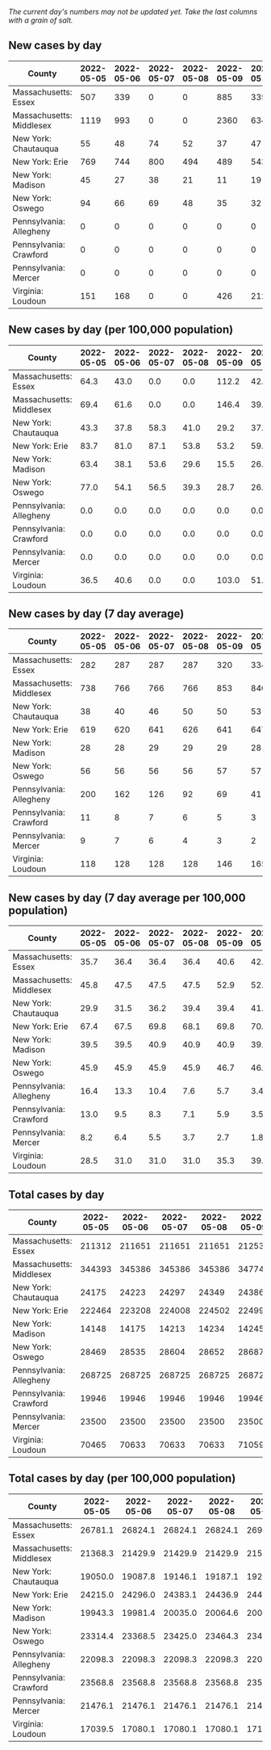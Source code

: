 _The current day's numbers may not be updated yet. Take the last columns with a grain of salt._
## New cases by day

| County | 2022-05-05 | 2022-05-06 | 2022-05-07 | 2022-05-08 | 2022-05-09 | 2022-05-10 | 2022-05-11 |
| --- | --- | --- | --- | --- | --- | --- | --- |
| Massachusetts: Essex | 507 | 339 | 0 | 0 | 885 | 335 |  |
| Massachusetts: Middlesex | 1119 | 993 | 0 | 0 | 2360 | 634 |  |
| New York: Chautauqua | 55 | 48 | 74 | 52 | 37 | 47 |  |
| New York: Erie | 769 | 744 | 800 | 494 | 489 | 543 |  |
| New York: Madison | 45 | 27 | 38 | 21 | 11 | 19 |  |
| New York: Oswego | 94 | 66 | 69 | 48 | 35 | 32 |  |
| Pennsylvania: Allegheny | 0 | 0 | 0 | 0 | 0 | 0 | 2702 |
| Pennsylvania: Crawford | 0 | 0 | 0 | 0 | 0 | 0 | 134 |
| Pennsylvania: Mercer | 0 | 0 | 0 | 0 | 0 | 0 | 112 |
| Virginia: Loudoun | 151 | 168 | 0 | 0 | 426 | 212 |  |

## New cases by day (per 100,000 population)

| County | 2022-05-05 | 2022-05-06 | 2022-05-07 | 2022-05-08 | 2022-05-09 | 2022-05-10 | 2022-05-11 |
| --- | --- | --- | --- | --- | --- | --- | --- |
| Massachusetts: Essex | 64.3 | 43.0 | 0.0 | 0.0 | 112.2 | 42.5 |  |
| Massachusetts: Middlesex | 69.4 | 61.6 | 0.0 | 0.0 | 146.4 | 39.3 |  |
| New York: Chautauqua | 43.3 | 37.8 | 58.3 | 41.0 | 29.2 | 37.0 |  |
| New York: Erie | 83.7 | 81.0 | 87.1 | 53.8 | 53.2 | 59.1 |  |
| New York: Madison | 63.4 | 38.1 | 53.6 | 29.6 | 15.5 | 26.8 |  |
| New York: Oswego | 77.0 | 54.1 | 56.5 | 39.3 | 28.7 | 26.2 |  |
| Pennsylvania: Allegheny | 0.0 | 0.0 | 0.0 | 0.0 | 0.0 | 0.0 | 222.2 |
| Pennsylvania: Crawford | 0.0 | 0.0 | 0.0 | 0.0 | 0.0 | 0.0 | 158.3 |
| Pennsylvania: Mercer | 0.0 | 0.0 | 0.0 | 0.0 | 0.0 | 0.0 | 102.4 |
| Virginia: Loudoun | 36.5 | 40.6 | 0.0 | 0.0 | 103.0 | 51.3 |  |

## New cases by day (7 day average)

| County | 2022-05-05 | 2022-05-06 | 2022-05-07 | 2022-05-08 | 2022-05-09 | 2022-05-10 | 2022-05-11 |
| --- | --- | --- | --- | --- | --- | --- | --- |
| Massachusetts: Essex | 282 | 287 | 287 | 287 | 320 | 334 |  |
| Massachusetts: Middlesex | 738 | 766 | 766 | 766 | 853 | 840 |  |
| New York: Chautauqua | 38 | 40 | 46 | 50 | 50 | 53 |  |
| New York: Erie | 619 | 620 | 641 | 626 | 641 | 647 |  |
| New York: Madison | 28 | 28 | 29 | 29 | 29 | 28 |  |
| New York: Oswego | 56 | 56 | 56 | 56 | 57 | 57 |  |
| Pennsylvania: Allegheny | 200 | 162 | 126 | 92 | 69 | 41 | 386 |
| Pennsylvania: Crawford | 11 | 8 | 7 | 6 | 5 | 3 | 19 |
| Pennsylvania: Mercer | 9 | 7 | 6 | 4 | 3 | 2 | 16 |
| Virginia: Loudoun | 118 | 128 | 128 | 128 | 146 | 165 |  |

## New cases by day (7 day average per 100,000 population)

| County | 2022-05-05 | 2022-05-06 | 2022-05-07 | 2022-05-08 | 2022-05-09 | 2022-05-10 | 2022-05-11 |
| --- | --- | --- | --- | --- | --- | --- | --- |
| Massachusetts: Essex | 35.7 | 36.4 | 36.4 | 36.4 | 40.6 | 42.3 |  |
| Massachusetts: Middlesex | 45.8 | 47.5 | 47.5 | 47.5 | 52.9 | 52.1 |  |
| New York: Chautauqua | 29.9 | 31.5 | 36.2 | 39.4 | 39.4 | 41.8 |  |
| New York: Erie | 67.4 | 67.5 | 69.8 | 68.1 | 69.8 | 70.4 |  |
| New York: Madison | 39.5 | 39.5 | 40.9 | 40.9 | 40.9 | 39.5 |  |
| New York: Oswego | 45.9 | 45.9 | 45.9 | 45.9 | 46.7 | 46.7 |  |
| Pennsylvania: Allegheny | 16.4 | 13.3 | 10.4 | 7.6 | 5.7 | 3.4 | 31.7 |
| Pennsylvania: Crawford | 13.0 | 9.5 | 8.3 | 7.1 | 5.9 | 3.5 | 22.5 |
| Pennsylvania: Mercer | 8.2 | 6.4 | 5.5 | 3.7 | 2.7 | 1.8 | 14.6 |
| Virginia: Loudoun | 28.5 | 31.0 | 31.0 | 31.0 | 35.3 | 39.9 |  |

## Total cases by day

| County | 2022-05-05 | 2022-05-06 | 2022-05-07 | 2022-05-08 | 2022-05-09 | 2022-05-10 | 2022-05-11 |
| --- | --- | --- | --- | --- | --- | --- | --- |
| Massachusetts: Essex | 211312 | 211651 | 211651 | 211651 | 212536 | 212871 |  |
| Massachusetts: Middlesex | 344393 | 345386 | 345386 | 345386 | 347746 | 348380 |  |
| New York: Chautauqua | 24175 | 24223 | 24297 | 24349 | 24386 | 24433 |  |
| New York: Erie | 222464 | 223208 | 224008 | 224502 | 224991 | 225534 |  |
| New York: Madison | 14148 | 14175 | 14213 | 14234 | 14245 | 14264 |  |
| New York: Oswego | 28469 | 28535 | 28604 | 28652 | 28687 | 28719 |  |
| Pennsylvania: Allegheny | 268725 | 268725 | 268725 | 268725 | 268725 | 268725 | 271427 |
| Pennsylvania: Crawford | 19946 | 19946 | 19946 | 19946 | 19946 | 19946 | 20080 |
| Pennsylvania: Mercer | 23500 | 23500 | 23500 | 23500 | 23500 | 23500 | 23612 |
| Virginia: Loudoun | 70465 | 70633 | 70633 | 70633 | 71059 | 71271 |  |

## Total cases by day (per 100,000 population)

| County | 2022-05-05 | 2022-05-06 | 2022-05-07 | 2022-05-08 | 2022-05-09 | 2022-05-10 | 2022-05-11 |
| --- | --- | --- | --- | --- | --- | --- | --- |
| Massachusetts: Essex | 26781.1 | 26824.1 | 26824.1 | 26824.1 | 26936.2 | 26978.7 |  |
| Massachusetts: Middlesex | 21368.3 | 21429.9 | 21429.9 | 21429.9 | 21576.4 | 21615.7 |  |
| New York: Chautauqua | 19050.0 | 19087.8 | 19146.1 | 19187.1 | 19216.3 | 19253.3 |  |
| New York: Erie | 24215.0 | 24296.0 | 24383.1 | 24436.9 | 24490.1 | 24549.2 |  |
| New York: Madison | 19943.3 | 19981.4 | 20035.0 | 20064.6 | 20080.1 | 20106.8 |  |
| New York: Oswego | 23314.4 | 23368.5 | 23425.0 | 23464.3 | 23492.9 | 23519.2 |  |
| Pennsylvania: Allegheny | 22098.3 | 22098.3 | 22098.3 | 22098.3 | 22098.3 | 22098.3 | 22320.5 |
| Pennsylvania: Crawford | 23568.8 | 23568.8 | 23568.8 | 23568.8 | 23568.8 | 23568.8 | 23727.1 |
| Pennsylvania: Mercer | 21476.1 | 21476.1 | 21476.1 | 21476.1 | 21476.1 | 21476.1 | 21578.4 |
| Virginia: Loudoun | 17039.5 | 17080.1 | 17080.1 | 17080.1 | 17183.1 | 17234.4 |  |
